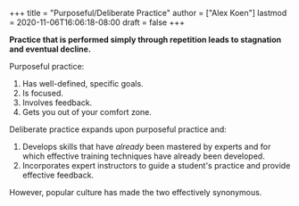 +++
title = "Purposeful/Deliberate Practice"
author = ["Alex Koen"]
lastmod = 2020-11-06T16:06:18-08:00
draft = false
+++

**Practice that is performed simply through repetition leads to stagnation and eventual decline.**

Purposeful practice:

1.  Has well-defined, specific goals.
2.  Is focused.
3.  Involves feedback.
4.  Gets you out of your comfort zone.

Deliberate practice expands upon purposeful practice and:

1.  Develops skills that have _already_ been mastered by experts and for which effective training techniques have already been developed.
2.  Incorporates expert instructors to guide a student's practice and provide effective feedback.

However, popular culture has made the two effectively synonymous.
